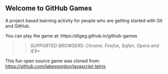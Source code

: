 ## Welcome to GitHub Games

A project based learning activity for people who are getting started with Git and GitHub.

You can play the game at: https:/dilgeg.github.io/github-games

>> _*SUPPORTED BROWSERS*: Chrome, Firefox, Safari, Opera and IE9+_

This fun open source game was cloned from: https://github.com/jakesgordon/javascript-tetris
